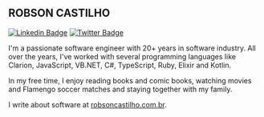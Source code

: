 ## ROBSON CASTILHO
[![Linkedin Badge](https://img.shields.io/badge/-LinkedIn-blue?style=flat-square&logo=Linkedin&logoColor=white&link=https://www.linkedin.com/in/robsoncastilho/)](https://www.linkedin.com/in/robsoncastilho/)
[![Twitter Badge](https://img.shields.io/badge/-Twitter-1ca0f1?style=flat-square&labelColor=1ca0f1&logo=twitter&logoColor=white&link=https://twitter.com/nosborcastilho)](https://twitter.com/nosborcastilho)

I'm a passionate software engineer with 20+ years in software industry.
All over the years, I've worked with several programming languages like Clarion, JavaScript, VB.NET, C#, TypeScript, Ruby, Elixir and Kotlin.

In my free time, I enjoy reading books and comic books, watching movies and Flamengo soccer matches and staying together with my family.

I write about software at [robsoncastilho.com.br](https://robsoncastilho.com.br).
